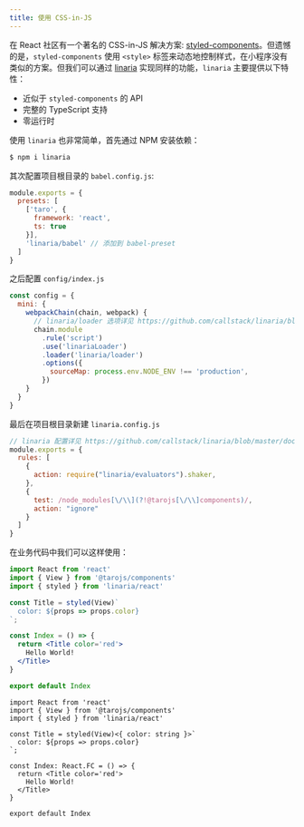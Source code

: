 ```yaml
---
title: 使用 CSS-in-JS
---
```


在 React 社区有一个著名的 CSS-in-JS 解决方案: [styled-components](https://github.com/styled-components/styled-components)。但遗憾的是，`styled-components` 使用 `<style>` 标签来动态地控制样式，在小程序没有类似的方案。但我们可以通过 [linaria](https://github.com/callstack/linaria) 实现同样的功能，`linaria` 主要提供以下特性：

* 近似于 `styled-components` 的 API
* 完整的 TypeScript 支持
* 零运行时

使用 `linaria` 也非常简单，首先通过 NPM 安装依赖：

```bash
$ npm i linaria
```

其次配置项目根目录的 `babel.config.js`:

```js title="babel.config.js"
module.exports = {
  presets: [
    ['taro', {
      framework: 'react',
      ts: true
    }],
    'linaria/babel' // 添加到 babel-preset
  ]
}
```

之后配置 `config/index.js`

```js title="config/index.js"
const config = {
  mini: {
    webpackChain(chain, webpack) {
      // linaria/loader 选项详见 https://github.com/callstack/linaria/blob/master/docs/BUNDLERS_INTEGRATION.md#webpack
      chain.module
        .rule('script')
        .use('linariaLoader')
        .loader('linaria/loader')
        .options({
          sourceMap: process.env.NODE_ENV !== 'production',
        })
    }
  }
}
```

最后在项目根目录新建 `linaria.config.js`

```js title="linaria.config.js"
// linaria 配置详见 https://github.com/callstack/linaria/blob/master/docs/CONFIGURATION.md#options
module.exports = {
  rules: [
    {
      action: require("linaria/evaluators").shaker,
    },
    {
      test: /node_modules[\/\\](?!@tarojs[\/\\]components)/,
      action: "ignore"
    }
  ]
}
```

在业务代码中我们可以这样使用：

<!--DOCUSAURUS_CODE_TABS-->

<!--JavaScript-->

```jsx
import React from 'react'
import { View } from '@tarojs/components'
import { styled } from 'linaria/react'

const Title = styled(View)`
  color: ${props => props.color}
`;

const Index = () => {
  return <Title color='red'>
    Hello World!
  </Title>
}

export default Index
```
<!--TypeScript-->

```tsx
import React from 'react'
import { View } from '@tarojs/components'
import { styled } from 'linaria/react'

const Title = styled(View)<{ color: string }>`
  color: ${props => props.color}
`;

const Index: React.FC = () => {
  return <Title color='red'>
    Hello World!
  </Title>
}

export default Index
```

<!--END_DOCUSAURUS_CODE_TABS-->
